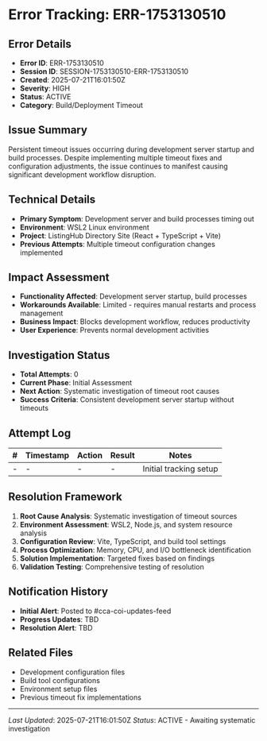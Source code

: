 # Error Tracking: ERR-1753130510

## Error Details
- **Error ID**: ERR-1753130510
- **Session ID**: SESSION-1753130510-ERR-1753130510
- **Created**: 2025-07-21T16:01:50Z
- **Severity**: HIGH
- **Status**: ACTIVE
- **Category**: Build/Deployment Timeout

## Issue Summary
Persistent timeout issues occurring during development server startup and build processes. Despite implementing multiple timeout fixes and configuration adjustments, the issue continues to manifest causing significant development workflow disruption.

## Technical Details
- **Primary Symptom**: Development server and build processes timing out
- **Environment**: WSL2 Linux environment
- **Project**: ListingHub Directory Site (React + TypeScript + Vite)
- **Previous Attempts**: Multiple timeout configuration changes implemented

## Impact Assessment
- **Functionality Affected**: Development server startup, build processes
- **Workarounds Available**: Limited - requires manual restarts and process management
- **Business Impact**: Blocks development workflow, reduces productivity
- **User Experience**: Prevents normal development activities

## Investigation Status
- **Total Attempts**: 0
- **Current Phase**: Initial Assessment
- **Next Action**: Systematic investigation of timeout root causes
- **Success Criteria**: Consistent development server startup without timeouts

## Attempt Log
| # | Timestamp | Action | Result | Notes |
|---|-----------|---------|--------|-------|
| - | - | - | - | Initial tracking setup |

## Resolution Framework
1. **Root Cause Analysis**: Systematic investigation of timeout sources
2. **Environment Assessment**: WSL2, Node.js, and system resource analysis
3. **Configuration Review**: Vite, TypeScript, and build tool settings
4. **Process Optimization**: Memory, CPU, and I/O bottleneck identification
5. **Solution Implementation**: Targeted fixes based on findings
6. **Validation Testing**: Comprehensive testing of resolution

## Notification History
- **Initial Alert**: Posted to #cca-coi-updates-feed
- **Progress Updates**: TBD
- **Resolution Alert**: TBD

## Related Files
- Development configuration files
- Build tool configurations
- Environment setup files
- Previous timeout fix implementations

---
*Last Updated*: 2025-07-21T16:01:50Z
*Status*: ACTIVE - Awaiting systematic investigation